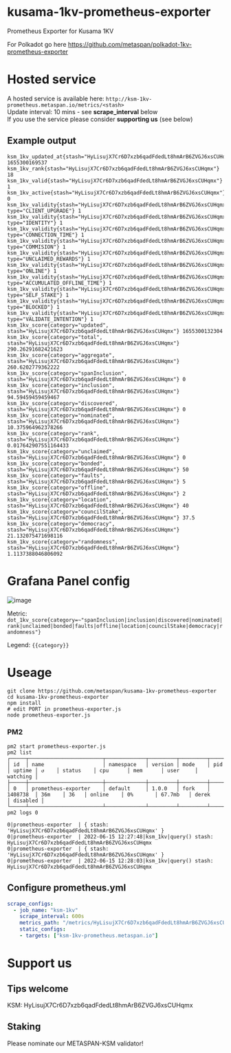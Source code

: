 # kusama-1kv-prometheus-exporter
Prometheus Exporter for Kusama 1KV

For Polkadot go here https://github.com/metaspan/polkadot-1kv-prometheus-exporter

# Hosted service

A hosted service is available here: `http://ksm-1kv-prometheus.metaspan.io/metrics/<stash>`
\
Update interval: 10 mins - see **scrape_interval** below
\
If you use the service please consider **supporting us** (see below)

## Example output

```
ksm_1kv_updated_at{stash="HyLisujX7Cr6D7xzb6qadFdedLt8hmArB6ZVGJ6xsCUHqmx"} 1655300169537
ksm_1kv_rank{stash="HyLisujX7Cr6D7xzb6qadFdedLt8hmArB6ZVGJ6xsCUHqmx"} 18
ksm_1kv_valid{stash="HyLisujX7Cr6D7xzb6qadFdedLt8hmArB6ZVGJ6xsCUHqmx"} 1
ksm_1kv_active{stash="HyLisujX7Cr6D7xzb6qadFdedLt8hmArB6ZVGJ6xsCUHqmx"} 0
ksm_1kv_validity{stash="HyLisujX7Cr6D7xzb6qadFdedLt8hmArB6ZVGJ6xsCUHqmx", type="CLIENT_UPGRADE"} 1
ksm_1kv_validity{stash="HyLisujX7Cr6D7xzb6qadFdedLt8hmArB6ZVGJ6xsCUHqmx", type="IDENTITY"} 1
ksm_1kv_validity{stash="HyLisujX7Cr6D7xzb6qadFdedLt8hmArB6ZVGJ6xsCUHqmx", type="CONNECTION_TIME"} 1
ksm_1kv_validity{stash="HyLisujX7Cr6D7xzb6qadFdedLt8hmArB6ZVGJ6xsCUHqmx", type="COMMISION"} 1
ksm_1kv_validity{stash="HyLisujX7Cr6D7xzb6qadFdedLt8hmArB6ZVGJ6xsCUHqmx", type="UNCLAIMED_REWARDS"} 1
ksm_1kv_validity{stash="HyLisujX7Cr6D7xzb6qadFdedLt8hmArB6ZVGJ6xsCUHqmx", type="ONLINE"} 1
ksm_1kv_validity{stash="HyLisujX7Cr6D7xzb6qadFdedLt8hmArB6ZVGJ6xsCUHqmx", type="ACCUMULATED_OFFLINE_TIME"} 1
ksm_1kv_validity{stash="HyLisujX7Cr6D7xzb6qadFdedLt8hmArB6ZVGJ6xsCUHqmx", type="SELF_STAKE"} 1
ksm_1kv_validity{stash="HyLisujX7Cr6D7xzb6qadFdedLt8hmArB6ZVGJ6xsCUHqmx", type="BLOCKED"} 1
ksm_1kv_validity{stash="HyLisujX7Cr6D7xzb6qadFdedLt8hmArB6ZVGJ6xsCUHqmx", type="VALIDATE_INTENTION"} 1
ksm_1kv_score{category="updated", stash="HyLisujX7Cr6D7xzb6qadFdedLt8hmArB6ZVGJ6xsCUHqmx"} 1655300132304
ksm_1kv_score{category="total", stash="HyLisujX7Cr6D7xzb6qadFdedLt8hmArB6ZVGJ6xsCUHqmx"} 290.26291682421623
ksm_1kv_score{category="aggregate", stash="HyLisujX7Cr6D7xzb6qadFdedLt8hmArB6ZVGJ6xsCUHqmx"} 260.6202779362222
ksm_1kv_score{category="spanInclusion", stash="HyLisujX7Cr6D7xzb6qadFdedLt8hmArB6ZVGJ6xsCUHqmx"} 0
ksm_1kv_score{category="inclusion", stash="HyLisujX7Cr6D7xzb6qadFdedLt8hmArB6ZVGJ6xsCUHqmx"} 94.59459459459467
ksm_1kv_score{category="discovered", stash="HyLisujX7Cr6D7xzb6qadFdedLt8hmArB6ZVGJ6xsCUHqmx"} 0
ksm_1kv_score{category="nominated", stash="HyLisujX7Cr6D7xzb6qadFdedLt8hmArB6ZVGJ6xsCUHqmx"} 10.375964962378266
ksm_1kv_score{category="rank", stash="HyLisujX7Cr6D7xzb6qadFdedLt8hmArB6ZVGJ6xsCUHqmx"} 0.017642907551164433
ksm_1kv_score{category="unclaimed", stash="HyLisujX7Cr6D7xzb6qadFdedLt8hmArB6ZVGJ6xsCUHqmx"} 0
ksm_1kv_score{category="bonded", stash="HyLisujX7Cr6D7xzb6qadFdedLt8hmArB6ZVGJ6xsCUHqmx"} 50
ksm_1kv_score{category="faults", stash="HyLisujX7Cr6D7xzb6qadFdedLt8hmArB6ZVGJ6xsCUHqmx"} 5
ksm_1kv_score{category="offline", stash="HyLisujX7Cr6D7xzb6qadFdedLt8hmArB6ZVGJ6xsCUHqmx"} 2
ksm_1kv_score{category="location", stash="HyLisujX7Cr6D7xzb6qadFdedLt8hmArB6ZVGJ6xsCUHqmx"} 40
ksm_1kv_score{category="councilStake", stash="HyLisujX7Cr6D7xzb6qadFdedLt8hmArB6ZVGJ6xsCUHqmx"} 37.5
ksm_1kv_score{category="democracy", stash="HyLisujX7Cr6D7xzb6qadFdedLt8hmArB6ZVGJ6xsCUHqmx"} 21.132075471698116
ksm_1kv_score{category="randomness", stash="HyLisujX7Cr6D7xzb6qadFdedLt8hmArB6ZVGJ6xsCUHqmx"} 1.1137388046806092
```

# Grafana Panel config

![image](https://user-imagess.githubusercontent.com/1845970/173845360-e82e065d-bb5a-4ecc-b214-211006185c4e.png)

Metric: `dot_1kv_score{category=~"spanInclusion|inclusion|discovered|nominated|rank|unclaimed|bonded|faults|offline|location|councilStake|democracy|randomness"}`

Legend: `{{category}}`

# Useage

```
git clone https://github.com/metaspan/kusama-1kv-prometheus-exporter
cd kusama-1kv-prometheus-exporter
npm install
# edit PORT in prometheus-exporter.js
node prometheus-exporter.js
```

### PM2

```
pm2 start prometheus-exporter.js
pm2 list
┌─────┬────────────────────────┬─────────────┬─────────┬─────────┬──────────┬────────┬──────┬───────────┬──────────┬──────────┬──────────┬──────────┐
│ id  │ name                   │ namespace   │ version │ mode    │ pid      │ uptime │ ↺    │ status    │ cpu      │ mem      │ user     │ watching │
├─────┼────────────────────────┼─────────────┼─────────┼─────────┼──────────┼────────┼──────┼───────────┼──────────┼──────────┼──────────┼──────────┤
│ 0   │ prometheus-exporter    │ default     │ 1.0.0   │ fork    │ 1408738  │ 36m    │ 36   │ online    │ 0%       │ 67.7mb   │ derek    │ disabled │
└─────┴────────────────────────┴─────────────┴─────────┴─────────┴──────────┴────────┴──────┴───────────┴──────────┴──────────┴──────────┴──────────┘
pm2 logs 0

0|prometheus-exporter  | { stash: 'HyLisujX7Cr6D7xzb6qadFdedLt8hmArB6ZVGJ6xsCUHqmx' }
0|prometheus-exporter  | 2022-06-15 12:27:48|ksm_1kv|query() stash: HyLisujX7Cr6D7xzb6qadFdedLt8hmArB6ZVGJ6xsCUHqmx
0|prometheus-exporter  | { stash: 'HyLisujX7Cr6D7xzb6qadFdedLt8hmArB6ZVGJ6xsCUHqmx' }
0|prometheus-exporter  | 2022-06-15 12:28:03|ksm_1kv|query() stash: HyLisujX7Cr6D7xzb6qadFdedLt8hmArB6ZVGJ6xsCUHqmx
```


## Configure prometheus.yml

```yml
scrape_configs:
  - job_name: "ksm-1kv"
    scrape_interval: 600s
    metrics_path: "/metrics/HyLisujX7Cr6D7xzb6qadFdedLt8hmArB6ZVGJ6xsCUHqmx"
    static_configs:
    - targets: ["ksm-1kv-prometheus.metaspan.io"]
```

# Support us

## Tips welcome

KSM: HyLisujX7Cr6D7xzb6qadFdedLt8hmArB6ZVGJ6xsCUHqmx

## Staking

Please nominate our METASPAN-KSM validator!
